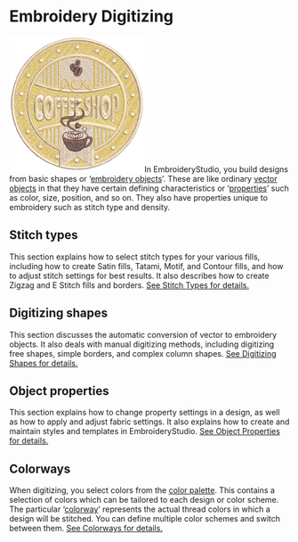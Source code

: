 # Embroidery Digitizing

![e4_Sample06.png](assets/e4_Sample06.png)In EmbroideryStudio, you build designs from basic shapes or ‘[embroidery objects](../../glossary/glossary)’. These are like ordinary [vector objects](../../glossary/glossary) in that they have certain defining characteristics or ‘[properties](../../glossary/glossary)’ such as color, size, position, and so on. They also have properties unique to embroidery such as stitch type and density.

## Stitch types

This section explains how to select stitch types for your various fills, including how to create Satin fills, Tatami, Motif, and Contour fills, and how to adjust stitch settings for best results. It also describes how to create Zigzag and E Stitch fills and borders. [See Stitch Types for details.](../stitches/Stitch_Types)

## Digitizing shapes

This section discusses the automatic conversion of vector to embroidery objects. It also deals with manual digitizing methods, including digitizing free shapes, simple borders, and complex column shapes. [See Digitizing Shapes for details.](../input/Digitizing_Shapes)

## Object properties

This section explains how to change property settings in a design, as well as how to apply and adjust fabric settings. It also explains how to create and maintain styles and templates in EmbroideryStudio. [See Object Properties for details.](../properties/Object_Properties)

## Colorways

When digitizing, you select colors from the [color palette](../../glossary/glossary). This contains a selection of colors which can be tailored to each design or color scheme. The particular ‘[colorway](../../glossary/glossary)’ represents the actual thread colors in which a design will be stitched. You can define multiple color schemes and switch between them. [See Colorways for details.](../colorways/Colorways)
